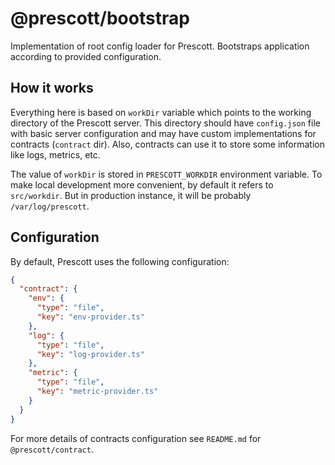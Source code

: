 # @prescott/bootstrap
Implementation of root config loader for Prescott.
Bootstraps application according to provided configuration.

## How it works
Everything here is based on `workDir` variable which points to the working directory of the Prescott server.
This directory should have `config.json` file with basic server configuration and may have custom implementations
for contracts (`contract` dir). Also, contracts can use it to store some information like logs, metrics, etc.

The value of `workDir` is stored in `PRESCOTT_WORKDIR` environment variable. To make local development more convenient,
by default it refers to `src/workdir`. But in production instance, it will be probably `/var/log/prescott`.

## Configuration
By default, Prescott uses the following configuration:
```json
{
  "contract": {
    "env": {
      "type": "file",
      "key": "env-provider.ts"
    },
    "log": {
      "type": "file",
      "key": "log-provider.ts"
    },
    "metric": {
      "type": "file",
      "key": "metric-provider.ts"
    }
  }
}
```
For more details of contracts configuration see `README.md` for `@prescott/contract`.
